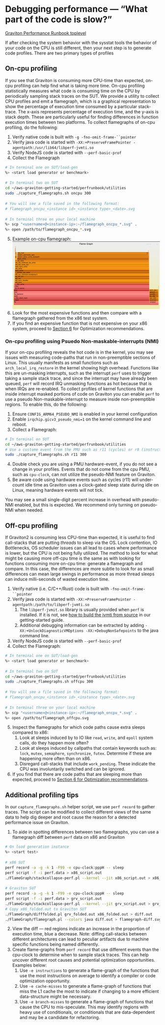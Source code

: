 # Debugging performance — “What part of the code is slow?”

[Graviton Performance Runbook toplevel](./graviton_perfrunbook.md)

If after checking the system behavior with the sysstat tools the behavior of your code on the CPU is still different, then your next step is to generate code profiles. There are two primary types of profiles 

## On-cpu profiling

If you see that Graviton is consuming more CPU-time than expected, on-cpu profiling can help find what is taking more time.  On-cpu profiling statistically measures what code is consuming time on the CPU by periodically sampling stack traces on the SUT.  We provide a utility to collect CPU profiles and emit a flamegraph, which is a graphical representation to show the percentage of execution time consumed by a particular stack-trace.  The x-axis represents percentage of execution time, and the y-axis is stack depth. These are particularly useful for finding differences in function execution times between two platforms.  To collect flamegraphs of on-cpu profiling, do the following:

1. Verify native code is built with `-g -fno-omit-frame-``pointer`
2. Verify java code is started with `-XX:+PreserveFramePointer -agentpath:/usr/lib64/libperf-jvmti.so`
3. Verify NodeJS code is started with `--perf-basic-prof`
4. Collect the Flamegraph
  ```bash
  # In terminal one on SUT/load-gen
  %> <start load generator or benchmark>
    
  # In terminal two on SUT
  cd ~/aws-graviton-getting-started/perfrunbook/utilities
  sudo ./capture_flamegraphs.sh oncpu 300
    
  # You will see a file saved in the following format:
  # flamegraph_oncpu_<instance id>_<instance type>_<date>.svg
    
  # In terminal three on your local machine
  %> scp "<username>@<instance-ip>:~/flamegraph_oncpu_*.svg" .
  %> open /path/to/flamegraph_oncpu_*.svg
  ```
5. Example on-cpu flamegraph:
   ![](images/oncpu_example_flamgraph.png)
1. Look for the most expensive functions and then compare with a flamegraph gathered from the x86 test system.
2. If you find an expensive function that is not expensive on your x86 system, proceed to [Section 6](./optimization_recommendation.md) for Optimization recommendations.

### On-cpu profiling using Psuedo Non-maskable-interrupts (NMI)

If your on-cpu profiling reveals the hot code is in the kernel, you may see issues with measuring code-paths that run in non-preemptible sections of Linux.  This usually manifests as small functions such as `arch_local_irq_restore` in the kernel showing high overhead.  Functions like this are un-masking interrupts, such as the interrupt `perf` uses to trigger taking a sample stack trace, and since the interrupt may have
already been queued, `perf` will record IRQ unmasking functions as hot because that is when IRQs are re-enabled.  To collect profiles of kernel functions that are inside interrupt masked portions of code on Graviton you can enable `perf` to use a pseudo Non-maskable-interrupt to measure inside non-preemptible regions. To enable this, do the following:

1. Ensure `CONFIG_ARM64_PSEUDO_NMI` is enabled in your kernel configuration
2. Enable `irqchip.gicv3_pseudo_nmi=1` on the kernel command line and reboot.
3. Collect a Flamegraph:
  ```bash
  # In terminal on SUT
  cd ~/aws-graviton-getting-started/perfrunbook/utilities
  # Use a custome event from the PMU such as r11 (cycles) or r8 (instructions)
  sudo ./capture_flamegraphs.sh r11 300
  ```
4. Double check you are using a PMU hardware-event, if you do not see a change in your profiles. Events that do not come from the cpu PMU, such as `cpu-clock`, can not utilize the pseudo-NMI feature on Graviton.
5. Be aware code using hardware events such as cycles (r11) will under-count idle time as Graviton uses a clock-gated sleep state during idle on Linux, meaning hardware events will not tick. 

You may see a small single-digit percent increase in overhead with pseudo-NMI enabled, but this is expected.  We recommend only turning on pseudo-NMI when needed.

## Off-cpu profiling

If Graviton2 is consuming less CPU-time than expected, it is useful to find call-stacks that are putting *threads* to sleep via the OS.  Lock contention, IO Bottlenecks, OS scheduler issues can all lead to cases where performance is lower, but the CPU is not being fully utilized.   The method to look for what might be causing more off-cpu time is the same as with looking for functions consuming more on-cpu time: generate a flamegraph and compare.  In this case, the differences are more subtle to look for as small differences can mean large swings in performance as more thread sleeps can induce milli-seconds of wasted execution time.  

1. Verify native (i.e. C/C++/Rust) code is built with `-fno-omit-frame-``pointer`
2. Verify java code is started with `-XX:+PreserveFramePointer -agentpath:/path/to/libperf-jvmti.so`
    1. The `libperf-jvmit.so` library is usually provided when `perf` is installed.  If it is not, see [how to build the jvmti from source](https://github.com/aws/aws-graviton-getting-started/blob/main/java.md#build-libperf-jvmtiso-on-amazon-linux-2) in our getting-started guide.
    2. Additional debugging information can be extracted by adding `-XX:+UnlockDiagnosticVMOptions -XX:+DebugNonSafepoints` to the java command line.
3. Verify NodeJS code is started with `--perf-basic-prof`
4. Collect the Flamegraph:
  ```bash
  # In terminal one on SUT/load-gen
  %> <start load generator or benchmark>
    
  # In terminal two on SUT
  cd ~/aws-graviton-getting-started/perfrunbook/utilities
  sudo ./capture_flamegraphs.sh offcpu 300
    
  # You will see a file saved in the following format:
  # flamegraph_oncpu_<instance id>_<instance type>_<date>.svg
    
  # In terminal three on your local machine
  %> scp "<username>@<instance-ip>:~/flamegraph_oncpu_*.svg" .
  %> open /path/to/flamegraph_offcpu.svg
  ```
5. Inspect the flamegraphs for which code paths cause extra sleeps compared to x86:
    1. Look at sleeps induced by to IO like `read`, `write`, and `epoll` system calls, do they happen more often?
    2. Look at sleeps induced by callpaths that contain keywords such as: `lock`, `mutex`, `semaphore`, `synchronize`, `futex`. Determine if these are happening more often than on x86.
    3. Disregard call-stacks that include `work_pending`. These indicate the CPU was involuntarily switched and can be ignored.
6. If you find that there are code paths that are sleeping more than expected, proceed to [Section 6 for Optimization recommendations](./optimization_recommendation.md).

## Additional profiling tips

In our `capture_flamegraphs.sh` helper script, we use `perf record` to gather traces.  The script can be modified to collect different views of the same data to help dig deeper and root cause the reason for a detected performance issue on Graviton.

1. To aide in spotting differences between two flamegraphs, you can use a flamegraph diff between `perf` data on x86 and Graviton
  ```bash
  # On load generation instance
  %> <start test>
    
  # x86 SUT
  perf record -a -g -k 1 -F99 -e cpu-clock:pppH -- sleep
  perf script -f -i perf.data > x86_script.out
  ./FlameGraph/stackcollapse-perf.pl --kernel --jit x86_script.out > x86_folded.out
    
  # Graviton SUT
  perf record -a -g -k 1 -F99 -e cpu-clock:pppH -- sleep
  perf script -f -i perf.data > grv_script.out
  ./FlameGraph/stackcollapse-perf.pl --kernel --jit grv_script.out > grv_folded.out
  # Copy x86_folded.out to Graviton SUT
  ./FlameGraph/difffolded.pl grv_folded.out x86_folded.out > diff.out
  ./FlameGraph/flamegraph.pl --colors java diff.out > flamegraph-diff.svg
  ```
2. View the diff — red regions indicate an increase in the proportion of execution time, blue a decrease. Note: diffing call-stacks between different architectures can lead to peculiar artifacts due to machine specific functions being named differently.
3. Create flame-graphs from `perf record`  that use different events than the cpu-clock to determine when to sample stack traces. This can help uncover different root causes and potential optimization opportunities.  Examples below:
    1. Use `-e instructions` to generate a flame-graph of the functions that use the most instructions on average to identify a compiler or code optimization opportunity.
    2. Use `-e cache-misses` to generate a flame-graph of functions that miss the L1 cache the most to indicate if changing to a more efficient data-structure might be necessary.
    3. Use `-e branch-misses` to generate a flame-graph of functions that cause the CPU to mis-speculate.  This may identify regions with heavy use of conditionals, or conditionals that are data-dependent and may be a candidate for refactoring.

